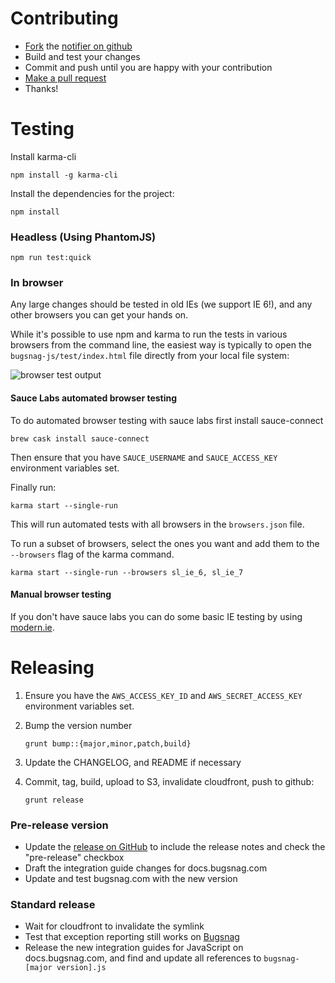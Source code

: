 Contributing
============

-   [Fork](https://help.github.com/articles/fork-a-repo) the [notifier on github](https://github.com/bugsnag/bugsnag-js)
-   Build and test your changes
-   Commit and push until you are happy with your contribution
-   [Make a pull request](https://help.github.com/articles/using-pull-requests)
-   Thanks!

Testing
=======

Install karma-cli

```
npm install -g karma-cli
```

Install the dependencies for the project:

```
npm install
```

### Headless (Using PhantomJS)

```
npm run test:quick
```

### In browser

Any large changes should be tested in old IEs (we support IE 6!), and any other
browsers you can get your hands on.

While it's possible to use npm and karma to run the tests in various browsers
from the command line, the easiest way is typically to open the
`bugsnag-js/test/index.html` file directly from your local file system:

![browser test output](https://cloud.githubusercontent.com/assets/187987/20023457/469fa1f0-a29d-11e6-861c-1c8a5fd9688d.png)


#### Sauce Labs automated browser testing

To do automated browser testing with sauce labs first install sauce-connect

```
brew cask install sauce-connect
```

Then ensure that you have `SAUCE_USERNAME` and `SAUCE_ACCESS_KEY` environment
variables set.

Finally run:

```
karma start --single-run
```

This will run automated tests with all browsers in the `browsers.json` file.

To run a subset of browsers, select the ones you want and add them to the
`--browsers` flag of the karma command.

```
karma start --single-run --browsers sl_ie_6, sl_ie_7
```

#### Manual browser testing

If you don't have sauce labs you can do some basic IE testing by using
[modern.ie](https://www.modern.ie/en-gb/virtualization-tools#downloads).

Releasing
=========

1.  Ensure you have the `AWS_ACCESS_KEY_ID` and `AWS_SECRET_ACCESS_KEY`
    environment variables set.
2.  Bump the version number

    ```
    grunt bump::{major,minor,patch,build}
    ```

3.  Update the CHANGELOG, and README if necessary
4.  Commit, tag, build, upload to S3, invalidate cloudfront, push to github:

    ```
    grunt release
    ```

### Pre-release version

- Update the [release on GitHub](https://github.com/bugsnag/bugsnag-js/releases)
  to include the release notes and check the "pre-release" checkbox
- Draft the integration guide changes for docs.bugsnag.com
- Update and test bugsnag.com with the new version

### Standard release

- Wait for cloudfront to invalidate the symlink
- Test that exception reporting still works on [Bugsnag](https://bugsnag.com)
- Release the new integration guides for JavaScript on docs.bugsnag.com, and
  find and update all references to `bugsnag-[major version].js`

